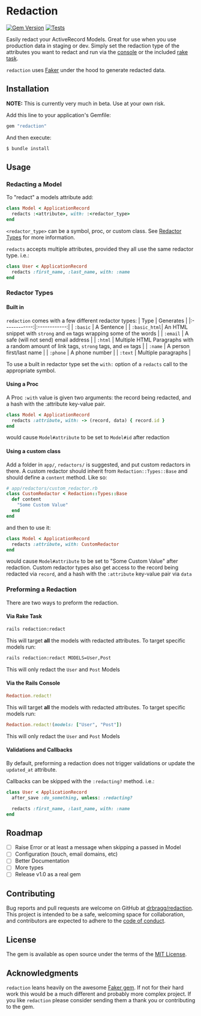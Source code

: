 # Redaction
[![Gem Version](https://badge.fury.io/rb/redaction.svg)](https://badge.fury.io/rb/redaction)
[![Tests](https://github.com/DRBragg/redaction/actions/workflows/ci.yml/badge.svg)](https://github.com/DRBragg/redaction/actions/workflows/ci.yml)

Easily redact your ActiveRecord Models. Great for use when you use production data in staging or dev. Simply set the redaction type of the attributes you want to redact and run via the [console](#via-the-rails-console) or the included [rake task](#via-rake-task).

`redaction` uses [Faker](https://github.com/faker-ruby/faker) under the hood to generate redacted data.

## Installation
**NOTE:** This is currently very much in beta. Use at your own risk.

Add this line to your application's Gemfile:

```ruby
gem "redaction"
```

And then execute:
```bash
$ bundle install
```

## Usage
### Redacting a Model
To "redact" a models attribute add:
```ruby
class Model < ApplicationRecord
  redacts :<attribute>, with: :<redactor_type>
end
```
`<redactor_type>` can be a symbol, proc, or custom class. See [Redactor Types](#redactor-types) for more information.

`redacts` accepts multiple attributes, provided they all use the same redactor type. i.e.:
```ruby
class User < ApplicationRecord
  redacts :first_name, :last_name, with: :name
end
```
### Redactor Types

#### Built in
`redaction` comes with a few different redactor types:
| Type         | Generates    |
|:------------:|:------------:|
| `:basic`     | A Sentence   |
| `:basic_html`| An HTML snippet with `strong` and `em` tags wrapping some of the words  |
| `:email`     | A safe (will not send) email address |
| `:html`      | Multiple HTML Paragraphs with a random amount of link tags, `strong` tags, and `em` tags  |
| `:name`      | A person first/last name |
| `:phone`     | A phone number |
| `:text`      | Multiple paragraphs |

To use a built in redactor type set the `with:` option of a `redacts` call to the appropriate symbol.

#### Using a Proc
A Proc `:with` value is given two arguments: the record being redacted, and a hash with the :attribute key-value pair.
```ruby
class Model < ApplicationRecord
  redacts :attribute, with: -> (record, data) { record.id }
end
```
would cause `Model#attribute` to be set to `Model#id` after redaction
#### Using a custom class
Add a folder in `app/`, `redactors/` is suggested, and put custom redactors in there. A custom redactor should inherit from `Redaction::Types::Base` and should define a `content` method. Like so:
```ruby
# app/redactors/custom_redactor.rb
class CustomRedactor < Redaction::Types::Base
  def content
    "Some Custom Value"
  end
end
```
and then to use it:
```ruby
class Model < ApplicationRecord
  redacts :attribute, with: CustomRedactor
end
```
would cause `Model#attribute` to be set to "Some Custom Value" after redaction.
Custom redactor types also get access to the record being redacted via `record`, and a hash with the `:attribute` key-value pair via `data`

### Preforming a Redaction
There are two ways to preform the redaction.

#### Via Rake Task
```bash
rails redaction:redact
```
This will target **all** the models with redacted attributes. To target specific models run:
```bash
rails redaction:redact MODELS=User,Post
```
This will only redact the `User` and `Post` Models

#### Via the Rails Console
```ruby
Redaction.redact!
```
This will target **all** the models with redacted attributes. To target specific models run:
```ruby
Redaction.redact!(models: ["User", "Post"])
```
This will only redact the `User` and `Post` Models

#### Validations and Callbacks
By default, preforming a redaction does not trigger validations or update the `updated_at` attribute.

Callbacks can be skipped with the `:redacting?` method. i.e.:
```ruby
class User < ApplicationRecord
  after_save :do_something, unless: :redacting?

  redacts :first_name, :last_name, with: :name
end
```

## Roadmap
- [ ] Raise Error or at least a message when skipping a passed in Model
- [ ] Configuration (touch, email domains, etc)
- [ ] Better Documentation
- [ ] More types
- [ ] Release v1.0 as a real gem

## Contributing
Bug reports and pull requests are welcome on GitHub at [drbragg/redaction](https://github.com/drbragg/redaction). This project is intended to be a safe, welcoming space for collaboration, and contributors are expected to adhere to the [code of conduct](https://github.com/DRBragg/redaction/blob/main/CODE_OF_CONDUCT.md).

## License
The gem is available as open source under the terms of the [MIT License](https://opensource.org/licenses/MIT).

## Acknowledgments
`redaction` leans heavily on the awesome [Faker gem](https://github.com/faker-ruby/faker).  If not for their hard work this would be a much different and probably more complex project.  If you like `redaction` please consider sending them a thank you or contributing to the gem.
